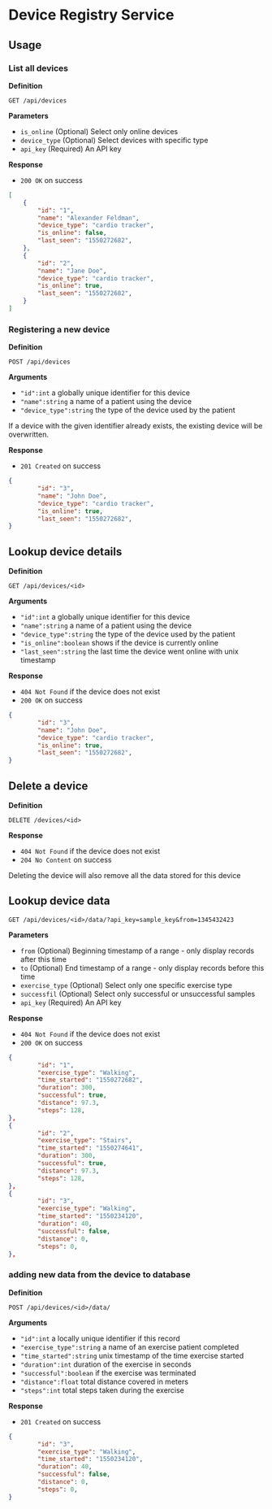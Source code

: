 # Device Registry Service

## Usage

### List all devices

**Definition**

`GET /api/devices`

**Parameters**

- `is_online` (Optional) Select only online devices
- `device_type` (Optional) Select devices with specific type
- `api_key` (Required) An API key

**Response**

- `200 OK` on success

```json
[
    {
        "id": "1",
        "name": "Alexander Feldman",
        "device_type": "cardio tracker",
        "is_online": false,
        "last_seen": "1550272682",
    },
    {
        "id": "2",
        "name": "Jane Doe",
        "device_type": "cardio tracker",
        "is_online": true,
        "last_seen": "1550272682",
    }
]
```

### Registering a new device

**Definition**

`POST /api/devices`

**Arguments**

- `"id":int` a globally unique identifier for this device
- `"name":string` a name of a patient using the device
- `"device_type":string` the type of the device used by the patient

If a device with the given identifier already exists, the existing device will be overwritten.

**Response**

- `201 Created` on success

```json
{
        "id": "3",
        "name": "John Doe",
        "device_type": "cardio tracker",
        "is_online": true,
        "last_seen": "1550272682",
}
```
## Lookup device details

**Definition**

`GET /api/devices/<id>`

**Arguments**

- `"id":int` a globally unique identifier for this device
- `"name":string` a name of a patient using the device
- `"device_type":string` the type of the device used by the patient
- `"is_online":boolean` shows if the device is currently online
- `"last_seen":string` the last time the device went online with unix timestamp

**Response**

- `404 Not Found` if the device does not exist
- `200 OK` on success

```json
{
        "id": "3",
        "name": "John Doe",
        "device_type": "cardio tracker",
        "is_online": true,
        "last_seen": "1550272682",
}
```

## Delete a device

**Definition**

`DELETE /devices/<id>`

**Response**

- `404 Not Found` if the device does not exist
- `204 No Content` on success

Deleting the device will also remove all the data stored for this device

## Lookup device data

`GET /api/devices/<id>/data/?api_key=sample_key&from=1345432423`

**Parameters**

- `from` (Optional) Beginning timestamp of a range - only display records after this time
- `to` (Optional) End timestamp of a range - only display records before this time
- `exercise_type` (Optional) Select only one specific exercise type
- `successfil` (Optional) Select only successful or unsuccessful samples
- `api_key` (Required) An API key

**Response**

- `404 Not Found` if the device does not exist
- `200 OK` on success

```json
{
        "id": "1",
        "exercise_type": "Walking",
        "time_started": "1550272682",
        "duration": 300,
        "successful": true,
        "distance": 97.3,
        "steps": 128,
},
{
        "id": "2",
        "exercise_type": "Stairs",
        "time_started": "1550274641",
        "duration": 300,
        "successful": true,
        "distance": 97.3,
        "steps": 128,
},
{
        "id": "3",
        "exercise_type": "Walking",
        "time_started": "1550234120",
        "duration": 40,
        "successful": false,
        "distance": 0,
        "steps": 0,
},
```

### adding new data from the device to database

**Definition**

`POST /api/devices/<id>/data/`

**Arguments**

- `"id":int` a locally unique identifier if this record
- `"exercise_type":string` a name of an exercise patient completed
- `"time_started":string` unix timestamp of the time exercise started
- `"duration":int` duration of the exercise in seconds
- `"successful":boolean` if the exercise was terminated
- `"distance":float` total distance covered in meters
- `"steps":int` total steps taken during the exercise

**Response**

- `201 Created` on success

```json
{
        "id": "3",
        "exercise_type": "Walking",
        "time_started": "1550234120",
        "duration": 40,
        "successful": false,
        "distance": 0,
        "steps": 0,
}
```